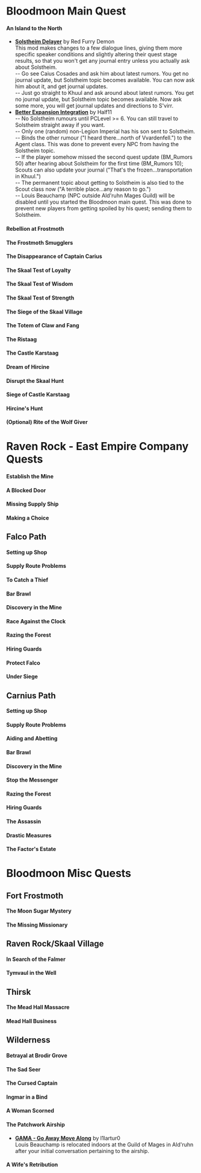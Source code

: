 # Bloodmoon Main Quest
#### An Island to the North
* [**Solstheim Delayer**](https://www.nexusmods.com/morrowind/mods/45988) by Red Furry Demon  
This mod makes changes to a few dialogue lines, giving them more specific speaker conditions and slightly altering their quest stage results, so that you won't get any journal entry unless you actually ask about Solstheim.  
-- Go see Caius Cosades and ask him about latest rumors. You get no journal update, but Solstheim topic becomes available. You can now ask him about it, and get journal updates.  
-- Just go straight to Khuul and ask around about latest rumors. You get no journal update, but Solstheim topic becomes available. Now ask some more, you will get journal updates and directions to S'virr.  
* [**Better Expansion Integration**](https://www.nexusmods.com/morrowind/mods/47068) by Half11  
-- No Solstheim rumours until PCLevel >= 6. You can still travel to Solstheim straight away if you want.  
-- Only one (random) non-Legion Imperial has his son sent to Solstheim.  
-- Binds the other rumour ("I heard there...north of Vvardenfell.") to the Agent class. This was done to prevent every NPC from having the Solstheim topic.  
-- If the player somehow missed the second quest update (BM_Rumors 50) after hearing about Solstheim for the first time (BM_Rumors 10); Scouts can also update your journal ("That's the frozen...transportation in Khuul.")  
-- The permanent topic about getting to Solstheim is also tied to the Scout class now ("A terrible place...any reason to go.")  
-- Louis Beauchamp (NPC outside Ald'ruhn Mages Guild) will be disabled until you started the Bloodmoon main quest. This was done to prevent new players from getting spoiled by his quest; sending them to Solstheim.  

#### Rebellion at Frostmoth
#### The Frostmoth Smugglers
#### The Disappearance of Captain Carius

#### The Skaal Test of Loyalty
#### The Skaal Test of Wisdom
#### The Skaal Test of Strength
#### The Siege of the Skaal Village

#### The Totem of Claw and Fang
#### The Ristaag
#### The Castle Karstaag

#### Dream of Hircine
#### Disrupt the Skaal Hunt
#### Siege of Castle Karstaag

#### Hircine's Hunt
#### (Optional) Rite of the Wolf Giver


# Raven Rock - East Empire Company Quests
#### Establish the Mine
#### A Blocked Door
#### Missing Supply Ship
#### Making a Choice

## Falco Path
#### Setting up Shop
#### Supply Route Problems
#### To Catch a Thief
#### Bar Brawl
#### Discovery in the Mine
#### Race Against the Clock
#### Razing the Forest
#### Hiring Guards
#### Protect Falco
#### Under Siege

## Carnius Path
#### Setting up Shop
#### Supply Route Problems
#### Aiding and Abetting
#### Bar Brawl
#### Discovery in the Mine
#### Stop the Messenger
#### Razing the Forest
#### Hiring Guards
#### The Assassin
#### Drastic Measures

#### The Factor's Estate

# Bloodmoon Misc Quests
## Fort Frostmoth
#### The Moon Sugar Mystery
#### The Missing Missionary

## Raven Rock/Skaal Village
#### In Search of the Falmer
#### Tymvaul in the Well

## Thirsk
#### The Mead Hall Massacre
#### Mead Hall Business

## Wilderness
#### Betrayal at Brodir Grove
#### The Sad Seer
#### The Cursed Captain
#### Ingmar in a Bind
#### A Woman Scorned
#### The Patchwork Airship
* [**GAMA - Go Away Move Along**](https://www.nexusmods.com/morrowind/mods/46797) by l1lartur0  
 Louis Beauchamp is relocated indoors at the Guild of Mages in Ald'ruhn after your initial conversation pertaining to the airship.
#### A Wife's Retribution
